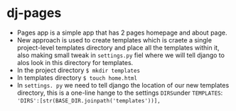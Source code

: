 # dj-pages

- Pages app is a simple app that has 2 pages homepage and about page.
- New approach is used to create templates which is craete a single project-level templates directory and place all the templates within it, also making small tweak in ` settings.py ` fiel where we will tell django to alos look in this directory for templates.
- In the project directory ` $ mkdir templates `
- In templates directory ` $ touch home.html `
- In ` settings. py ` we need to tell django the location of our new templates directory, this is a one-line hange to the settings ` DIRS `under `TEMPLATES`:    
  ` 'DIRS':[str(BASE_DIR.joinpath('templates'))], `
  
